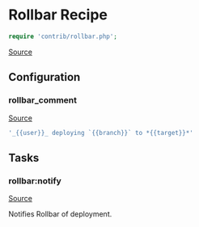 <!-- DO NOT EDIT THIS FILE! -->
<!-- Instead edit contrib/rollbar.php -->
<!-- Then run bin/docgen -->

# Rollbar Recipe

```php
require 'contrib/rollbar.php';
```

[Source](/contrib/rollbar.php)


## Configuration
### rollbar_comment
[Source](https://github.com/deployphp/deployer/blob/master/contrib/rollbar.php#L27)



```php title="Default value"
'_{{user}}_ deploying `{{branch}}` to *{{target}}*'
```



## Tasks

### rollbar:notify
[Source](https://github.com/deployphp/deployer/blob/master/contrib/rollbar.php#L30)

Notifies Rollbar of deployment.




